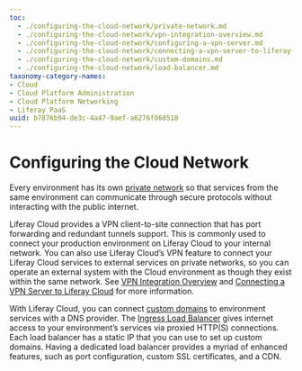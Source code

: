 ```yaml
---
toc:
  - ./configuring-the-cloud-network/private-network.md
  - ./configuring-the-cloud-network/vpn-integration-overview.md
  - ./configuring-the-cloud-network/configuring-a-vpn-server.md
  - ./configuring-the-cloud-network/connecting-a-vpn-server-to-liferay-cloud.md
  - ./configuring-the-cloud-network/custom-domains.md
  - ./configuring-the-cloud-network/load-balancer.md
taxonomy-category-names:
- Cloud
- Cloud Platform Administration
- Cloud Platform Networking
- Liferay PaaS
uuid: b7876b94-de3c-4a47-9aef-a6276f068518
---
```


# Configuring the Cloud Network

Every environment has its own [private network](./configuring-the-cloud-network/private-network.md) so that services from the same environment can communicate through secure protocols without interacting with the public internet.

Liferay Cloud provides a VPN client-to-site connection that has port forwarding and redundant tunnels support. This is commonly used to connect your production environment on Liferay Cloud to your internal network. You can also use Liferay Cloud’s VPN feature to connect your Liferay Cloud services to external services on private networks, so you can operate an external system with the Cloud environment as though they exist within the same network. See [VPN Integration Overview](./configuring-the-cloud-network/vpn-integration-overview.md) and [Connecting a VPN Server to Liferay Cloud](./configuring-the-cloud-network/connecting-a-vpn-server-to-liferay-cloud.md) for more information.

With Liferay Cloud, you can connect [custom domains](./configuring-the-cloud-network/custom-domains.md) to environment services with a DNS provider. The [Ingress Load Balancer](./configuring-the-cloud-network/load-balancer.md) gives internet access to your environment’s services via proxied HTTP(S) connections. Each load balancer has a static IP that you can use to set up custom domains. Having a dedicated load balancer provides a myriad of enhanced features, such as port configuration, custom SSL certificates, and a CDN.